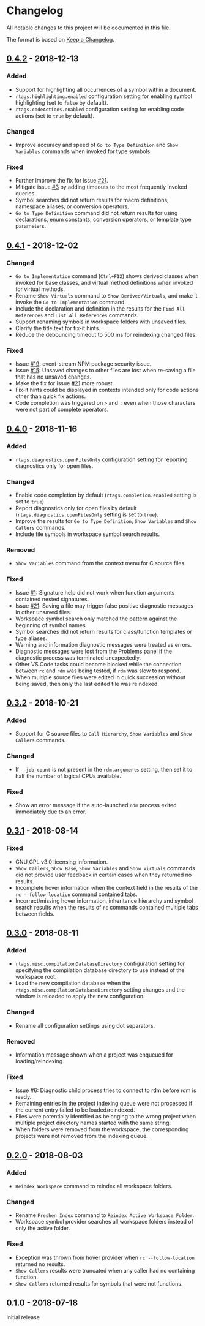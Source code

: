 # Changelog

All notable changes to this project will be documented in this file.

The format is based on [Keep a Changelog](https://keepachangelog.com/).

## [0.4.2] - 2018-12-13

### Added
- Support for highlighting all occurrences of a symbol within a document.
- `rtags.highlighting.enabled` configuration setting for enabling symbol highlighting (set to `false` by default).
- `rtags.codeActions.enabled` configuration setting for enabling code actions (set to `true` by default).

### Changed
- Improve accuracy and speed of `Go to Type Definition` and `Show Variables` commands when invoked for type symbols.

### Fixed
- Further improve the fix for issue [#21](https://github.com/jomiller/vscode-rtags/issues/21).
- Mitigate issue [#3](https://github.com/jomiller/vscode-rtags/issues/3) by adding timeouts to the most frequently invoked queries.
- Symbol searches did not return results for macro definitions, namespace aliases, or conversion operators.
- `Go to Type Definition` command did not return results for using declarations, enum constants, conversion operators, or template type parameters.

## [0.4.1] - 2018-12-02

### Changed
- `Go to Implementation` command (`Ctrl+F12`) shows derived classes when invoked for base classes, and virtual method definitions when invoked for virtual methods.
- Rename `Show Virtuals` command to `Show Derived/Virtuals`, and make it invoke the `Go to Implementation` command.
- Include the declaration and definition in the results for the `Find All References` and `List All References` commands.
- Support renaming symbols in workspace folders with unsaved files.
- Clarify the title text for fix-it hints.
- Reduce the debouncing timeout to 500 ms for reindexing changed files.

### Fixed
- Issue [#19](https://github.com/jomiller/vscode-rtags/issues/19): event-stream NPM package security issue.
- Issue [#15](https://github.com/jomiller/vscode-rtags/issues/15): Unsaved changes to other files are lost when re-saving a file that has no unsaved changes.
- Make the fix for issue [#21](https://github.com/jomiller/vscode-rtags/issues/21) more robust.
- Fix-it hints could be displayed in contexts intended only for code actions other than quick fix actions.
- Code completion was triggered on `>` and `:` even when those characters were not part of complete operators.

## [0.4.0] - 2018-11-16

### Added
- `rtags.diagnostics.openFilesOnly` configuration setting for reporting diagnostics only for open files.

### Changed
- Enable code completion by default (`rtags.completion.enabled` setting is set to `true`).
- Report diagnostics only for open files by default (`rtags.diagnostics.openFilesOnly` setting is set to `true`).
- Improve the results for `Go to Type Definition`, `Show Variables` and `Show Callers` commands.
- Include file symbols in workspace symbol search results.

### Removed
- `Show Variables` command from the context menu for C source files.

### Fixed
- Issue [#1](https://github.com/jomiller/vscode-rtags/issues/1): Signature help did not work when function arguments contained nested signatures.
- Issue [#21](https://github.com/jomiller/vscode-rtags/issues/21): Saving a file may trigger false positive diagnostic messages in other unsaved files.
- Workspace symbol search only matched the pattern against the beginning of symbol names.
- Symbol searches did not return results for class/function templates or type aliases.
- Warning and information diagnostic messages were treated as errors.
- Diagnostic messages were lost from the Problems panel if the diagnostic process was terminated unexpectedly.
- Other VS Code tasks could become blocked while the connection between `rc` and `rdm` was being tested, if `rdm` was slow to respond.
- When multiple source files were edited in quick succession without being saved, then only the last edited file was reindexed.

## [0.3.2] - 2018-10-21

### Added
- Support for C source files to `Call Hierarchy`, `Show Variables` and `Show Callers` commands.

### Changed
- If `--job-count` is not present in the `rdm.arguments` setting, then set it to half the number of logical CPUs available.

### Fixed
- Show an error message if the auto-launched `rdm` process exited immediately due to an error.

## [0.3.1] - 2018-08-14

### Fixed
- GNU GPL v3.0 licensing information.
- `Show Callers`, `Show Base`, `Show Variables` and `Show Virtuals` commands did not provide user feedback in certain cases when they returned no results.
- Incomplete hover information when the context field in the results of the `rc --follow-location` command contained tabs.
- Incorrect/missing hover information, inheritance hierarchy and symbol search results when the results of `rc` commands contained multiple tabs between fields.

## [0.3.0] - 2018-08-11

### Added
- `rtags.misc.compilationDatabaseDirectory` configuration setting for specifying the compilation database directory to use instead of the workspace root.
- Load the new compilation database when the `rtags.misc.compilationDatabaseDirectory` setting changes and the window is reloaded to apply the new configuration.

### Changed
- Rename all configuration settings using dot separators.

### Removed
- Information message shown when a project was enqueued for loading/reindexing.

### Fixed
- Issue [#6](https://github.com/jomiller/vscode-rtags/issues/6): Diagnostic child process tries to connect to rdm before rdm is ready.
- Remaining entries in the project indexing queue were not processed if the current entry failed to be loaded/reindexed.
- Files were potentially identified as belonging to the wrong project when multiple project directory names started with the same string.
- When folders were removed from the workspace, the corresponding projects were not removed from the indexing queue.

## [0.2.0] - 2018-08-03

### Added
- `Reindex Workspace` command to reindex all workspace folders.

### Changed
- Rename `Freshen Index` command to `Reindex Active Workspace Folder`.
- Workspace symbol provider searches all workspace folders instead of only the active folder.

### Fixed
- Exception was thrown from hover provider when `rc --follow-location` returned no results.
- `Show Callers` results were truncated when any caller had no containing function.
- `Show Callers` returned results for symbols that were not functions.

## 0.1.0 - 2018-07-18

Initial release

[0.4.2]: https://github.com/jomiller/vscode-rtags/compare/v0.4.1...v0.4.2
[0.4.1]: https://github.com/jomiller/vscode-rtags/compare/v0.4.0...v0.4.1
[0.4.0]: https://github.com/jomiller/vscode-rtags/compare/v0.3.2...v0.4.0
[0.3.2]: https://github.com/jomiller/vscode-rtags/compare/v0.3.1...v0.3.2
[0.3.1]: https://github.com/jomiller/vscode-rtags/compare/v0.3.0...v0.3.1
[0.3.0]: https://github.com/jomiller/vscode-rtags/compare/v0.2.0...v0.3.0
[0.2.0]: https://github.com/jomiller/vscode-rtags/compare/v0.1.0...v0.2.0
